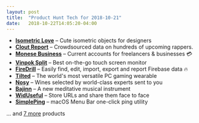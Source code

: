 ```yaml
---
layout: post
title:  "Product Hunt Tech for 2018-10-21"
date:   2018-10-22T14:05:20-04:00
---
```


* **[Isometric Love](https://www.producthunt.com/posts/isometric-love?utm_campaign=producthunt-api&utm_medium=api&utm_source=Application%3A+Daily+Digest+RSS+%28ID%3A+3202%29)** – Cute isometric objects for designers
* **[Clout Report](https://www.producthunt.com/posts/clout-report?utm_campaign=producthunt-api&utm_medium=api&utm_source=Application%3A+Daily+Digest+RSS+%28ID%3A+3202%29)** – Crowdsourced data on hundreds of upcoming rappers.
* **[Monese Business](https://www.producthunt.com/posts/monese-business?utm_campaign=producthunt-api&utm_medium=api&utm_source=Application%3A+Daily+Digest+RSS+%28ID%3A+3202%29)** – Current accounts for freelancers & businesses 💳
* **[Vinpok Split](https://www.producthunt.com/posts/vinpok-split-1?utm_campaign=producthunt-api&utm_medium=api&utm_source=Application%3A+Daily+Digest+RSS+%28ID%3A+3202%29)** – Best on-the-go touch screen monitor
* **[FireDrill](https://www.producthunt.com/posts/firedrill?utm_campaign=producthunt-api&utm_medium=api&utm_source=Application%3A+Daily+Digest+RSS+%28ID%3A+3202%29)** – Easily find, edit, import, export and report Firebase data 🔥
* **[Tilted](https://www.producthunt.com/posts/tilted?utm_campaign=producthunt-api&utm_medium=api&utm_source=Application%3A+Daily+Digest+RSS+%28ID%3A+3202%29)** – The world's most versatile PC gaming wearable
* **[Nosy](https://www.producthunt.com/posts/nosy-2?utm_campaign=producthunt-api&utm_medium=api&utm_source=Application%3A+Daily+Digest+RSS+%28ID%3A+3202%29)** – Wines selected by world-class experts sent to you
* **[Bajinn](https://www.producthunt.com/posts/bajinn?utm_campaign=producthunt-api&utm_medium=api&utm_source=Application%3A+Daily+Digest+RSS+%28ID%3A+3202%29)** – A new meditative musical instrument
* **[WidUseful](https://www.producthunt.com/posts/widuseful?utm_campaign=producthunt-api&utm_medium=api&utm_source=Application%3A+Daily+Digest+RSS+%28ID%3A+3202%29)** – Store URLs and share them face to face
* **[SimplePing](https://www.producthunt.com/posts/simpleping?utm_campaign=producthunt-api&utm_medium=api&utm_source=Application%3A+Daily+Digest+RSS+%28ID%3A+3202%29)** – macOS Menu Bar one-click ping utility

… and [7 more](https://www.producthunt.com/tech) products